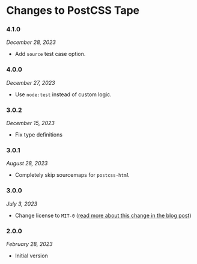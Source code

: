 # Changes to PostCSS Tape

### 4.1.0

_December 28, 2023_

- Add `source` test case option.

### 4.0.0

_December 27, 2023_

- Use `node:test` instead of custom logic.

### 3.0.2

_December 15, 2023_

- Fix type definitions

### 3.0.1

_August 28, 2023_

- Completely skip sourcemaps for `postcss-html`

### 3.0.0

_July 3, 2023_

- Change license to `MIT-0` ([read more about this change in the blog post](https://preset-env.cssdb.org/blog/license-change/))

### 2.0.0

_February 28, 2023_

- Initial version
